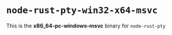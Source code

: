 # `node-rust-pty-win32-x64-msvc`

This is the **x86_64-pc-windows-msvc** binary for `node-rust-pty`
